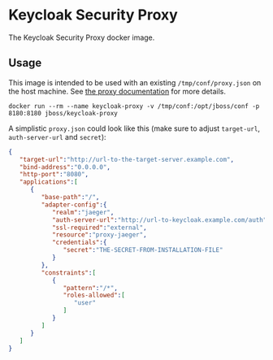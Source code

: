 # Keycloak Security Proxy

The Keycloak Security Proxy docker image.

## Usage

This image is intended to be used with an existing `/tmp/conf/proxy.json` on the host machine. 
See [the proxy documentation](https://www.keycloak.org/docs/latest/server_installation/index.html#_proxy) 
for more details.

    docker run --rm --name keycloak-proxy -v /tmp/conf:/opt/jboss/conf -p 8180:8180 jboss/keycloak-proxy

A simplistic `proxy.json` could look like this (make sure to adjust `target-url`, `auth-server-url` and `secret`):

```json
{
   "target-url":"http://url-to-the-target-server.example.com",
   "bind-address":"0.0.0.0",
   "http-port":"8080",
   "applications":[
      {
         "base-path":"/",
         "adapter-config":{
            "realm":"jaeger",
            "auth-server-url":"http://url-to-keycloak.example.com/auth",
            "ssl-required":"external",
            "resource":"proxy-jaeger",
            "credentials":{
               "secret":"THE-SECRET-FROM-INSTALLATION-FILE"
            }
         },
         "constraints":[
            {
               "pattern":"/*",
               "roles-allowed":[
                  "user"
               ]
            }
         ]
      }
   ]
}
```
